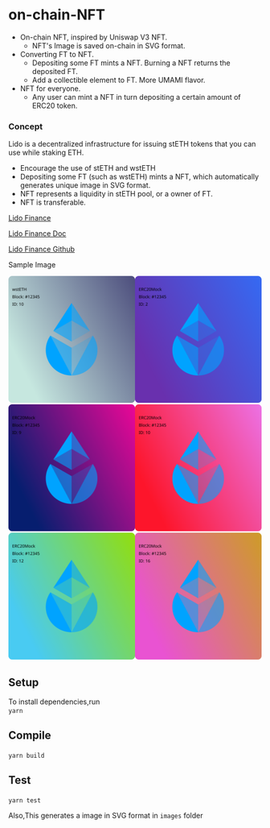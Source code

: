# on-chain-NFT

 - On-chain NFT, inspired by Uniswap V3 NFT.
   - NFT's Image is saved on-chain in SVG format.
 - Converting FT to NFT.
   - Depositing some FT mints a NFT. Burning a NFT returns the deposited FT.
   - Add a collectible element to FT. More UMAMI flavor.
 - NFT for everyone.
   -  Any user can mint a NFT in turn depositing a certain amount of ERC20 token.

### Concept
Lido is a decentralized infrastructure for issuing stETH tokens that you can use while staking ETH.

 - Encourage the use of stETH and wstETH
 - Depositing some FT (such as wstETH) mints a NFT, which automatically generates unique image in SVG format.
 - NFT represents a liquidity in stETH pool, or a owner of FT.
 - NFT is transferable.
  
[Lido Finance](https://lido.fi)

[Lido Finance Doc](https://docs.lido.fi/)

[Lido Finance Github](https://github.com/lidofinance/lido-dao)

Sample Image

<img src="images/sample-nft-image.svg" alt="Sample NFT image" width="50%" height="50%"><img src="images/sample-nft-image2.svg" alt="Sample NFT image" width="50%" height="50%"><img src="images/sample-nft-image3.svg" alt="Sample NFT image" width="50%" height="50%"><img src="images/sample-nft-image7.svg" alt="Sample NFT image" width="50%" height="50%"><img src="images/sample-nft-image4.svg" alt="Sample NFT image" width="50%" height="50%"><img src="images/sample-nft-image5.svg" alt="Sample NFT image" width="50%" height="50%">

## Setup
To install dependencies,run  
`yarn`

## Compile

`yarn build`

## Test

`yarn test`

Also,This generates a image in SVG format in `images` folder